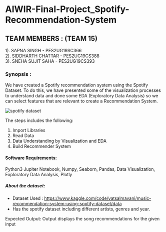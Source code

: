# AIWIR-Final-Project_Spotify-Recommendation-System

## TEAM MEMBERS : (TEAM 15)

1). SAPNA SINGH - PES2UG19SC366\
2). SIDDHARTH CHATTAR - PES2UG19CS388\
3). SNEHA SUJIT SAHA - PES2UG19CS393

### Synopsis :

We have created a Spotify recommendation system using the Spotify Dataset. To do this, we have presented some of the visualization processes to understand data and done some EDA (Exploratory Data Analysis) so we can select features that are relevant to create a Recommendation System.


![spotify dataset](https://user-images.githubusercontent.com/57714214/166212861-20c8d105-9601-44c1-a1df-bcbd9a327daf.png) 


The steps includes the following:
1. Import Libraries
2. Read Data
3. Data Understanding by Visualization and EDA
4. Build Recommender System

#### Software Requirements: 

Python3 Jupiter Notebook, Numpy, Seaborn, Pandas, Data Visualization, Exploratory Data Analysis, Plotly

##### About the dataset:

- Dataset Used : https://www.kaggle.com/code/vatsalmavani/music-recommendation-system-using-spotify-dataset/data
- Has the spotify dataset including different artists, genres and year.

Expected Output: Output displays the song recommendations for the given input

